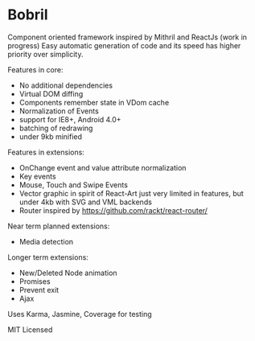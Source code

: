 Bobril
======

Component oriented framework inspired by Mithril and ReactJs (work in progress)
Easy automatic generation of code and its speed has higher priority over simplicity.

Features in core:
- No additional dependencies
- Virtual DOM diffing
- Components remember state in VDom cache
- Normalization of Events
- support for IE8+, Android 4.0+
- batching of redrawing
- under 9kb minified

Features in extensions:
- OnChange event and value attribute normalization
- Key events
- Mouse, Touch and Swipe Events
- Vector graphic in spirit of React-Art just very limited in features, but under 4kb with SVG and VML backends
- Router inspired by https://github.com/rackt/react-router/

Near term planned extensions:
- Media detection

Longer term extensions:
- New/Deleted Node animation
- Promises
- Prevent exit
- Ajax

Uses Karma, Jasmine, Coverage for testing

MIT Licensed
